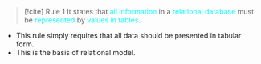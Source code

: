 >[!cite] Rule 1
>It states that <span style="color:#00ffff">all information</span> in a <span style="color:#00ffff">relational database</span> must be <span style="color:#00ffff">represented</span> by <span style="color:#00ffff">values in tables</span>.

- This rule simply requires that all data should be presented in tabular form.
- This is the basis of relational model.